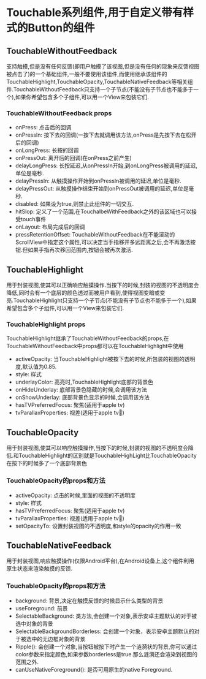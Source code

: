 # Touchable系列组件,用于自定义带有样式的Button的组件

## TouchableWithoutFeedback

支持触摸,但是没有任何反馈(即用户触摸了该视图,但是没有任何的现象来反馈视图被点击了)的一个基础组件,一般不要使用该组件,而使用继承该组件的TouchableHighlight,TouchableOpacity,TouchableNativeFeedback等相关组件.TouchableWithoutFeedback只支持一个子节点(不能没有子节点也不能多于一个),如果你希望包含多个子组件,可以用一个View来包装它们.

### TouchableWithoutFeedback props

* onPress: 点击后的回调
* onPressIn: 按下去的回调(一按下去就调用该方法,onPress是先按下去在松开后的回调)
* onLongPress: 长按的回调
* onPressOut: 离开后的回调(在onPress之前产生)
* delayLongPress: 长按延迟,从onPressIn开始,到onLongPress被调用的延迟,单位是毫秒.
* delayPressIn: 从触摸操作开始到onPressIn被调用的延迟,单位是毫秒.
* delayPressOut: 从触摸操作结束开始到onPressOut被调用的延迟,单位是毫秒.
* disabled: 如果设为true,则禁止此组件的一切交互.
* hitSlop: 定义了一个范围,在TouchalbeWithFeedback之外的该区域也可以接受touch事件
* onLayout: 布局完成后的回调
* pressRetentionOffset: TouchableWithoutFeedback在不能滚动的ScrollView中指定这个属性,可以决定当手指移开多远距离之后,会不再激活按钮.但如果手指再次移回范围内,按钮会被再次激活.

## TouchableHighlight

用于封装视图,使其可以正确响应触摸操作.当按下的时候,封装的视图的不透明度会降低,同时会有一个底层的颜色透过而被用户看到,使得视图变暗或变亮.TouchableHighlight只支持一个子节点(不能没有子节点也不能多于一个),如果希望包含多个子组件,可以用一个View来包装它们.

### TouchableHighlight props

TouchableHighlight继承了TouchableWithoutFeedback的props,在TouchableWithoutFeedback中props都可以在TouchableHighlight中使用


* activeOpacity: 当TouchableHighlight被按下去的时候,所包装的视图的透明度,默认值为0.85.
* style: 样式
* underlayColor: 高亮时,TouchableHighlight底部的背景色
* onHideUnderlay: 底部背景色隐藏的时候,会调用该方法
* onShowUnderlay: 底部背景色显示的时候,会调用该方法
* hasTVPreferredFocus: 聚焦(适用于apple tv)
* tvParallaxProperties: 视差(适用于apple tv)

## TouchableOpacity

用于封装视图,使其可以响应触摸操作,当按下的时候,封装的视图的不透明度会降低.和TouchableHighlight的区别就是TouchableHighLight比TouchableOpacity在按下的时候多了一个底部背景色

### TouchableOpacity的props和方法

* activeOpacity: 点击的时候,里面的视图的不透明度
* style: 样式
* hasTVPreferredFocus: 聚焦(适用于apple tv)
* tvParallaxProperties: 视差(适用于apple tv)
* setOpacityTo: 设置封装视图的不透明度,和style的opacity的作用一致

## TouchableNativeFeedback

用于封装视图,响应触摸操作(仅限Android平台),在Android设备上,这个组件利用原生状态来渲染触摸的反馈.

### TouchableOpacity的props和方法

* background: 背景,决定在触摸反馈的时候显示什么类型的背景
* useForeground: 前景
* SelectableBackground: 类方法,会创建一个对象,表示安卓主题默认的对于被选中对象的背景
* SelectableBackgroundBorderless: 会创建一个对象，表示安卓主题默认的对于被选中的无边框对象的背景
* Ripple(): 会创建一个对象,当按钮被按下时产生一个涟漪状的背景,你可以通过color参数来指定颜色,如果参数borderless是true.那么涟漪还会渲染到视图的范围之外.
* canUseNativeForeground(): 是否可用原生的native Foreground.
